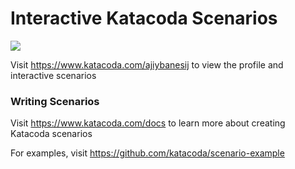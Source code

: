 # Interactive Katacoda Scenarios

[![](http://shields.katacoda.com/katacoda/ajiybanesij/count.svg)](https://www.katacoda.com/ajiybanesij "Get your profile on Katacoda.com")

Visit https://www.katacoda.com/ajiybanesij to view the profile and interactive scenarios

### Writing Scenarios
Visit https://www.katacoda.com/docs to learn more about creating Katacoda scenarios

For examples, visit https://github.com/katacoda/scenario-example
